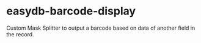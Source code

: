 # easydb-barcode-display
Custom Mask Splitter to output a barcode based on data of another field in the record.
